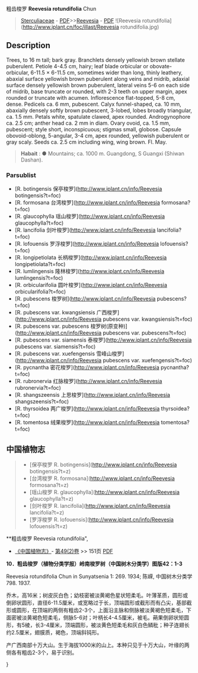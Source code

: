 粗齿梭罗 **Reevesia rotundifolia** Chun

> [Sterculiaceae](http://www.iplant.cn/info/Sterculiaceae?t=foc) - [PDF](http://www.iplant.cn/foc/pdf/Sterculiaceae.pdf)>>[Reevesia](http://www.iplant.cn/info/Reevesia?t=foc) - [PDF](http://www.iplant.cn/foc/pdf/Reevesia.pdf)
![Reevesia rotundifolia](http://www.iplant.cn/foc/illast/Reevesia rotundifolia.jpg)

## Description

Trees, to 16 m tall; bark gray. Branchlets densely yellowish brown stellate puberulent. Petiole 4-4.5 cm, hairy; leaf blade orbicular or obovate-orbicular, 6-11.5 × 6-11.5 cm, sometimes wider than long, thinly leathery, abaxial surface yellowish brown puberulent along veins and midrib, adaxial surface densely yellowish brown puberulent, lateral veins 5-6 on each side of midrib, base truncate or rounded, with 2-3 teeth on upper margin, apex rounded or truncate with acumen. Inflorescence flat-topped, 5-8 cm, dense. Pedicels ca. 6 mm, pubescent. Calyx funnel-shaped, ca. 10 mm, abaxially densely softly brown pubescent, 3-lobed, lobes broadly triangular, ca. 1.5 mm. Petals white, spatulate clawed, apex rounded. Androgynophore ca. 2.5 cm; anther head ca. 2 mm in diam. Ovary ovoid, ca. 1.5 mm, pubescent; style short, inconspicuous; stigmas small, globose. Capsule obovoid-oblong, 5-angular, 3-4 cm, apex rounded, yellowish puberulent or gray scaly. Seeds ca. 2.5 cm including wing, wing brown. Fl. May.

> **Habait** : 
>●  Mountains; ca. 1000 m. Guangdong, S Guangxi (Shiwan Dashan).

### Parsublist

* [R.  botingensis  保亭梭罗](http://www.iplant.cn/info/Reevesia botingensis?t=foc)
* [R.  formosana  台湾梭罗](http://www.iplant.cn/info/Reevesia formosana?t=foc)
* [R.  glaucophylla  瑶山梭罗](http://www.iplant.cn/info/Reevesia glaucophylla?t=foc)
* [R.  lancifolia  剑叶梭罗](http://www.iplant.cn/info/Reevesia lancifolia?t=foc)
* [R.  lofouensis  罗浮梭罗](http://www.iplant.cn/info/Reevesia lofouensis?t=foc)
* [R.  longipetiolata  长柄梭罗](http://www.iplant.cn/info/Reevesia longipetiolata?t=foc)
* [R.  lumlingensis  隆林梭罗](http://www.iplant.cn/info/Reevesia lumlingensis?t=foc)
* [R.  orbicularifolia  圆叶梭罗](http://www.iplant.cn/info/Reevesia orbicularifolia?t=foc)
* [R.  pubescens  梭罗树](http://www.iplant.cn/info/Reevesia pubescens?t=foc)
* [R.  pubescens var. kwangsiensis  广西梭罗](http://www.iplant.cn/info/Reevesia pubescens var. kwangsiensis?t=foc)
* [R.  pubescens var. pubescens  梭罗树(原变种)](http://www.iplant.cn/info/Reevesia pubescens var. pubescens?t=foc)
* [R.  pubescens var. siamensis  泰梭罗](http://www.iplant.cn/info/Reevesia pubescens var. siamensis?t=foc)
* [R.  pubescens var. xuefengensis  雪峰山梭罗](http://www.iplant.cn/info/Reevesia pubescens var. xuefengensis?t=foc)
* [R.  pycnantha  密花梭罗](http://www.iplant.cn/info/Reevesia pycnantha?t=foc)
* [R.  rubronervia  红脉梭罗](http://www.iplant.cn/info/Reevesia rubronervia?t=foc)
* [R.  shangszeensis  上思梭罗](http://www.iplant.cn/info/Reevesia shangszeensis?t=foc)
* [R.  thyrsoidea  两广梭罗](http://www.iplant.cn/info/Reevesia thyrsoidea?t=foc)
* [R.  tomentosa  绒果梭罗](http://www.iplant.cn/info/Reevesia tomentosa?t=foc)

## 中国植物志

> * [保亭梭罗  R.  botingensis](http://www.iplant.cn/info/Reevesia botingensis?t=z)
> * [台湾梭罗  R.  formosana](http://www.iplant.cn/info/Reevesia formosana?t=z)
> * [瑶山梭罗  R.  glaucophylla](http://www.iplant.cn/info/Reevesia glaucophylla?t=z)
> * [剑叶梭罗  R.  lancifolia](http://www.iplant.cn/info/Reevesia lancifolia?t=z)
> * [罗浮梭罗  R.  lofouensis](http://www.iplant.cn/info/Reevesia lofouensis?t=z)

**粗齿梭罗 Reevesia rotundifolia",

* [《中国植物志》](http://www.iplant.cn/frps)- [第49(2)卷](http://www.iplant.cn/frps/vol/49(2)) >> 151页 [PDF](http://www.iplant.cn/frps/pdf/49(2)/151a.PDF)

**10．粗齿梭罗（植物分类学报）岭南梭罗树（中国树木分类学）图版42：1-3**

Reevesia rotundifolia Chun in Sunyatsenia 1: 269. 1934; 陈嵘, 中国树木分类学798. 1937.

乔木，高16米；树皮灰白色；幼枝密被淡黄褐色星状短柔毛。叶薄革质，圆形或倒卵状圆形，直径6-11.5厘米，或宽略过于长，顶端圆形或截形而有凸尖，基部截形或圆形，在顶端的两侧有粗齿2-3个，上面沿主脉和侧脉被淡黄褐色短柔毛，下面密被淡黄褐色短柔毛，侧脉5-6对；叶柄长4-4.5厘米，被毛。蒴果倒卵状矩圆形，有5棱，长3-4厘米，顶端圆形，被淡黄色短柔毛和灰白色鳞秕；种子连翅长约2.5厘米，翅膜质，褐色，顶端斜钝形。

产广西南部十万大山。生于海拔1000米的山上。本种只见于十万大山，叶缘的两侧各有粗齿2-3个，易于识别。

}